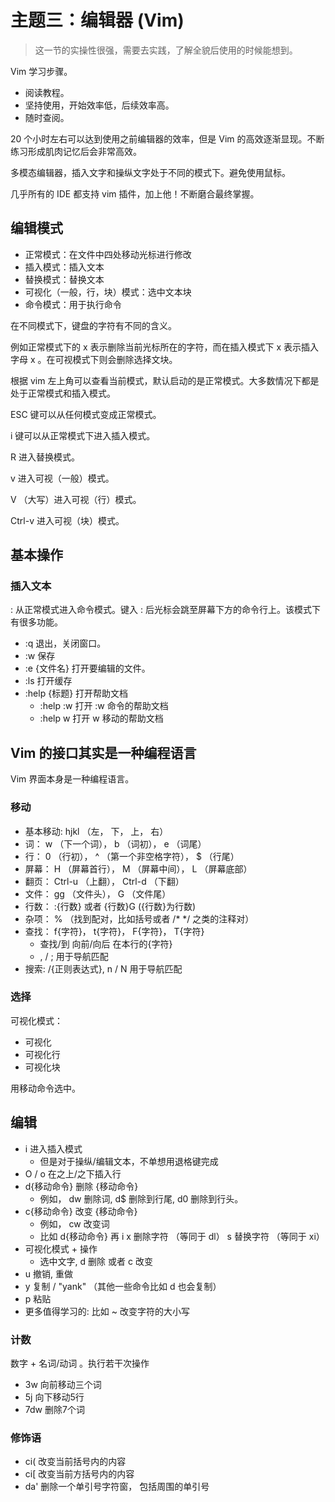 # 主题三：编辑器 (Vim)

> 这一节的实操性很强，需要去实践，了解全貌后使用的时候能想到。

Vim 学习步骤。
* 阅读教程。
* 坚持使用，开始效率低，后续效率高。
* 随时查阅。

20 个小时左右可以达到使用之前编辑器的效率，但是 Vim 的高效逐渐显现。不断练习形成肌肉记忆后会非常高效。

多模态编辑器，插入文字和操纵文字处于不同的模式下。避免使用鼠标。

几乎所有的 IDE 都支持 vim 插件，加上他！不断磨合最终掌握。

## 编辑模式

* 正常模式：在文件中四处移动光标进行修改
* 插入模式：插入文本
* 替换模式：替换文本
* 可视化（一般，行，块）模式：选中文本块
* 命令模式：用于执行命令

在不同模式下，键盘的字符有不同的含义。

例如正常模式下的 x 表示删除当前光标所在的字符，而在插入模式下 x 表示插入字母 x 。在可视模式下则会删除选择文块。

根据 vim 左上角可以查看当前模式，默认启动的是正常模式。大多数情况下都是处于正常模式和插入模式。

ESC 键可以从任何模式变成正常模式。

i 键可以从正常模式下进入插入模式。

R 进入替换模式。

v 进入可视（一般）模式。

V （大写）进入可视（行）模式。

Ctrl-v 进入可视（块）模式。

## 基本操作

### 插入文本

: 从正常模式进入命令模式。键入 : 后光标会跳至屏幕下方的命令行上。该模式下有很多功能。
* :q 退出，关闭窗口。
* :w 保存 
* :e {文件名} 打开要编辑的文件。
* :ls 打开缓存
* :help {标题} 打开帮助文档
  * :help :w 打开 :w 命令的帮助文档
  * :help w 打开 w 移动的帮助文档

## Vim 的接口其实是一种编程语言

Vim 界面本身是一种编程语言。

### 移动

* 基本移动: hjkl （左， 下， 上， 右）
* 词： w （下一个词）， b （词初）， e （词尾）
* 行： 0 （行初）， ^ （第一个非空格字符）， $ （行尾）
* 屏幕： H （屏幕首行）， M （屏幕中间）， L （屏幕底部）
* 翻页： Ctrl-u （上翻）， Ctrl-d （下翻）
* 文件： gg （文件头）， G （文件尾）
* 行数： :{行数}<CR> 或者 {行数}G ({行数}为行数)
* 杂项： % （找到配对，比如括号或者 /* */ 之类的注释对）
* 查找： f{字符}， t{字符}， F{字符}， T{字符}
  * 查找/到 向前/向后 在本行的{字符}
  * , / ; 用于导航匹配
* 搜索: /{正则表达式}, n / N 用于导航匹配

### 选择

可视化模式：
* 可视化
* 可视化行
* 可视化块

用移动命令选中。

## 编辑

* i 进入插入模式
  * 但是对于操纵/编辑文本，不单想用退格键完成
* O / o 在之上/之下插入行
* d{移动命令} 删除 {移动命令}
  * 例如， dw 删除词, d$ 删除到行尾, d0 删除到行头。
* c{移动命令} 改变 {移动命令}
  * 例如， cw 改变词
  * 比如 d{移动命令} 再 i
x 删除字符 （等同于 dl）
s 替换字符 （等同于 xi）
* 可视化模式 + 操作
  * 选中文字, d 删除 或者 c 改变
* u 撤销, <C-r> 重做
* y 复制 / "yank" （其他一些命令比如 d 也会复制）
* p 粘贴
* 更多值得学习的: 比如 ~ 改变字符的大小写

### 计数

数字 + 名词/动词 。执行若干次操作

* 3w 向前移动三个词
* 5j 向下移动5行
* 7dw 删除7个词

### 修饰语

* ci( 改变当前括号内的内容
* ci[ 改变当前方括号内的内容
* da' 删除一个单引号字符窗， 包括周围的单引号
